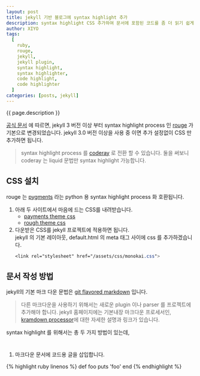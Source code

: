```yaml
---
layout: post
title: jekyll 기반 블로그에 syntax highlight 추가
description: syntax highlight CSS 추가하여 문서에 포함된 코드를 좀 더 읽기 쉽게 합니다.
author: XIYO
tags:
  [
    ruby,
    rouge,
    jekyll,
    jekyll plugin,
    syntax highlight,
    syntax highlighter,
    code highlight,
    code highlighter
  ]
categories: [posts, jekyll]
---
```


{{ page.description }}

[공식 문서] 에 따르면, jekyll 3 버전 이상 부터 syntax highlight process 인 [rouge] 가 기본으로 변경되었습니다.
jekyll 3.0 버전 이상을 사용 중 이면 추가 설정없이 CSS 만 추가하면 됩니다.

> syntax highlight process 를 [coderay] 로 전환 할 수 있습니다. 둘을 써보니 coderay 는 liquid 문법만 syntax highlight 가능합니다.

## CSS 설치

rouge 는 [pygments] 라는 python 용 syntax highlight process 화 호환됩니다.

1. 아래 두 사이트에서 마음에 드는 CSS를 내려받습니다.
   - [payments theme css]
   - [rough theme css]
2. 다운받은 CSS를 jekyll 프로젝트에 적용하면 됩니다.  
   jekyll 의 기본 레이아웃, default.html 의 meta 태그 사이에 css 를 추가하겠습니다.
   ```css
   <link rel="stylesheet" href="/assets/css/monokai.css">
   ```

## 문서 작성 방법

jekyll의 기본 마크 다운 문법은 [git flavored markdown] 입니다.

> 다른 마크다운을 사용하기 위해서는 새로운 plugin 이나 parser 를 프로젝트에 추가해야 합니다. jekyll 홈페이지에는 기본내장 마크다운 프로세서인, [kramdown processor]에 대한 자세한 설명과 링크가 있습니다.

syntax highlight 를 위해서는 총 두 가지 방법이 있는데,

#

1. 마크다운 문서에 코드용 글을 삽입합니다.

{% highlight ruby linenos %}
def foo
puts 'foo'
end
{% endhighlight %}

[pygments]: https://pygments.org
[kramdown processor]: https://github.github.com/gfm
[git flavored markdown]: https://github.github.com/gfm
[coderay]: https://jekyllrb.com/docs/configuration/markdown/#syntax-highlighting-coderay
[rouge]: https://github.com/rouge-ruby/rouge
[공식 문서]: https://jekyllrb.com/docs/liquid/tags/#code-snippet-highlighting
[Sunil Sarolkar]: https://spsarolkar.github.io
[rough theme css]: https://spsarolkar.github.io/rouge-theme-preview
[payments theme css]: https://jwarby.github.io/jekyll-pygments-themes/languages/ruby.html
[jekll rough]: https://jekyllrb.com/docs/liquid/tags/#code-snippet-highlighting
